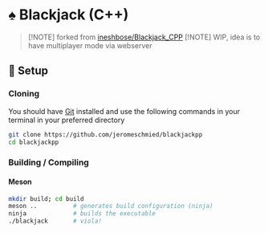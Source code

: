 # ♠️ Blackjack (C++)

> [!NOTE] forked from [ineshbose/Blackjack_CPP](https://github.com/ineshbose/Blackjack_CPP)
> [!NOTE] WIP, idea is to have multiplayer mode via webserver

## 🔧 Setup

### Cloning
You should have [Git](https://git-scm.com/) installed and use the following commands in your terminal in your preferred directory
```sh
git clone https://github.com/jeromeschmied/blackjackpp
cd blackjackpp
```

### Building / Compiling

#### Meson
```sh
mkdir build; cd build
meson ..          # generates build configuration (ninja)
ninja             # builds the executable
./blackjack       # viola!
```
